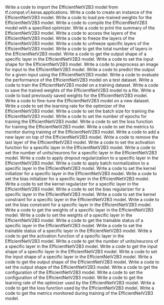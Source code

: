 Write a code to import the EfficientNetV2B3 model from tf.compat.v1.keras.applications.
Write a code to create an instance of the EfficientNetV2B3 model.
Write a code to load pre-trained weights for the EfficientNetV2B3 model.
Write a code to compile the EfficientNetV2B3 model with a specified optimizer.
Write a code to print the summary of the EfficientNetV2B3 model.
Write a code to access the layers of the EfficientNetV2B3 model.
Write a code to freeze the layers of the EfficientNetV2B3 model.
Write a code to unfreeze specific layers of the EfficientNetV2B3 model.
Write a code to get the total number of layers in the EfficientNetV2B3 model.
Write a code to get the output shape of a specific layer in the EfficientNetV2B3 model.
Write a code to set the input shape for the EfficientNetV2B3 model.
Write a code to preprocess an image for input to the EfficientNetV2B3 model.
Write a code to predict the output for a given input using the EfficientNetV2B3 model.
Write a code to evaluate the performance of the EfficientNetV2B3 model on a test dataset.
Write a code to train the EfficientNetV2B3 model on a training dataset.
Write a code to save the trained weights of the EfficientNetV2B3 model to a file.
Write a code to load previously saved weights for the EfficientNetV2B3 model.
Write a code to fine-tune the EfficientNetV2B3 model on a new dataset.
Write a code to set the learning rate for the optimizer of the EfficientNetV2B3 model.
Write a code to set the batch size for training the EfficientNetV2B3 model.
Write a code to set the number of epochs for training the EfficientNetV2B3 model.
Write a code to set the loss function for training the EfficientNetV2B3 model.
Write a code to set the metrics to monitor during training of the EfficientNetV2B3 model.
Write a code to add a new layer on top of the EfficientNetV2B3 model.
Write a code to remove the last layer of the EfficientNetV2B3 model.
Write a code to set the activation function for a specific layer in the EfficientNetV2B3 model.
Write a code to set the number of units/neurons for a specific layer in the EfficientNetV2B3 model.
Write a code to apply dropout regularization to a specific layer in the EfficientNetV2B3 model.
Write a code to apply batch normalization to a specific layer in the EfficientNetV2B3 model.
Write a code to set the kernel initializer for a specific layer in the EfficientNetV2B3 model.
Write a code to set the bias initializer for a specific layer in the EfficientNetV2B3 model.
Write a code to set the kernel regularizer for a specific layer in the EfficientNetV2B3 model.
Write a code to set the bias regularizer for a specific layer in the EfficientNetV2B3 model.
Write a code to set the kernel constraint for a specific layer in the EfficientNetV2B3 model.
Write a code to set the bias constraint for a specific layer in the EfficientNetV2B3 model.
Write a code to get the weights of a specific layer in the EfficientNetV2B3 model.
Write a code to set the weights of a specific layer in the EfficientNetV2B3 model.
Write a code to get the trainable status of a specific layer in the EfficientNetV2B3 model.
Write a code to set the trainable status of a specific layer in the EfficientNetV2B3 model.
Write a code to get the activation function of a specific layer in the EfficientNetV2B3 model.
Write a code to get the number of units/neurons of a specific layer in the EfficientNetV2B3 model.
Write a code to get the input shape of a specific layer in the EfficientNetV2B3 model.
Write a code to set the input shape of a specific layer in the EfficientNetV2B3 model.
Write a code to get the output shape of the EfficientNetV2B3 model.
Write a code to set the output shape of the EfficientNetV2B3 model.
Write a code to get the configuration of the EfficientNetV2B3 model.
Write a code to set the configuration of the EfficientNetV2B3 model.
Write a code to get the learning rate of the optimizer used by the EfficientNetV2B3 model.
Write a code to get the loss function used by the EfficientNetV2B3 model.
Write a code to get the metrics monitored during training of the EfficientNetV2B3 model.